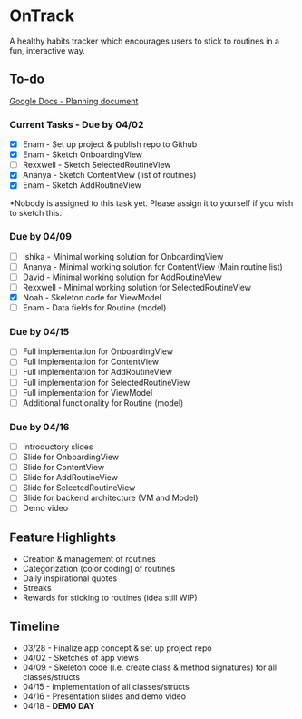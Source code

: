 # OnTrack

A healthy habits tracker which encourages users to stick to routines in a fun, interactive way.

## To-do

[Google Docs - Planning document](https://docs.google.com/document/d/10MLJMOxv38Fu246DndurLDr7_QEBVr7DyX2Jv6Vz6rM/edit)

### Current Tasks - Due by 04/02

- [x] Enam - Set up project & publish repo to Github
- [x] Enam - Sketch OnboardingView
- [ ] Rexxwell - Sketch SelectedRoutineView
- [x] Ananya - Sketch ContentView (list of routines)
- [x] Enam - Sketch AddRoutineView

*Nobody is assigned to this task yet. Please assign it to yourself if you wish to sketch this.

### Due by 04/09

- [ ] Ishika - Minimal working solution for OnboardingView
- [ ] Ananya - Minimal working solution for ContentView (Main routine list)
- [ ] David - Minimal working solution for AddRoutineView
- [ ] Rexxwell - Minimal working solution for SelectedRoutineView
- [x] Noah - Skeleton code for ViewModel
- [ ] Enam - Data fields for Routine (model)

### Due by 04/15

- [ ] Full implementation for OnboardingView
- [ ] Full implementation for ContentView
- [ ] Full implementation for AddRoutineView
- [ ] Full implementation for SelectedRoutineView
- [ ] Full implementation for ViewModel
- [ ] Additional functionality for Routine (model)

### Due by 04/16

- [ ] Introductory slides
- [ ] Slide for OnboardingView
- [ ] Slide for ContentView
- [ ] Slide for AddRoutineView
- [ ] Slide for SelectedRoutineView
- [ ] Slide for backend architecture (VM and Model)
- [ ] Demo video

## Feature Highlights

- Creation & management of routines
- Categorization (color coding) of routines
- Daily inspirational quotes
- Streaks
- Rewards for sticking to routines (idea still WIP)

## Timeline

 - 03/28 - Finalize app concept & set up project repo
 - 04/02 - Sketches of app views
 - 04/09 - Skeleton code (i.e. create class & method signatures) for all classes/structs
 - 04/15 - Implementation of all classes/structs
 - 04/16 - Presentation slides and demo video
 - 04/18 - **DEMO DAY**
